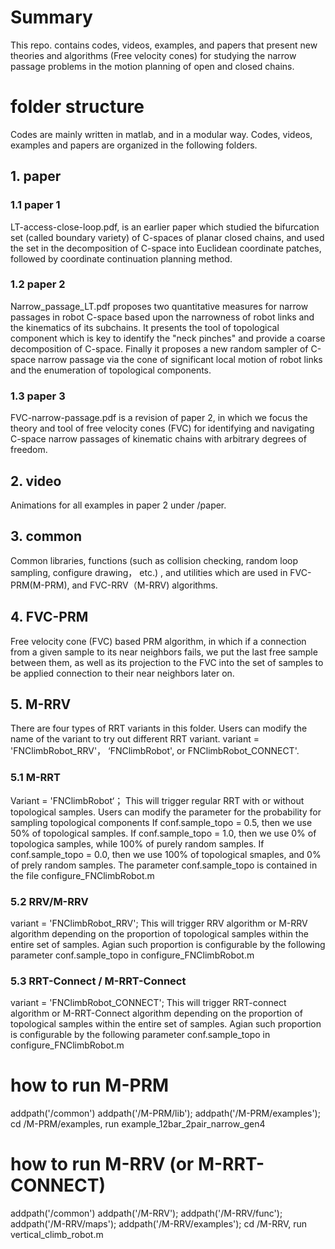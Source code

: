 # Summary
This repo. contains codes, videos, examples, and papers that present new theories and algorithms (Free velocity cones) for studying the narrow passage
problems in the motion planning of open and closed chains. 

# folder structure
Codes are mainly written in matlab, and in a modular way.  Codes, videos, examples and papers are organized in the following folders.
 ## 1. paper
   
 ### 1.1 paper 1
LT-access-close-loop.pdf,  is an earlier paper which studied the bifurcation set (called boundary variety) of C-spaces of  planar closed chains, and used
the set in the decomposition of C-space into Euclidean coordinate patches, followed by coordinate continuation planning method.
     
 ### 1.2 paper 2
Narrow_passage_LT.pdf  proposes two quantitative measures for narrow passages  in robot C-space based upon the narrowness of robot links and 
the kinematics of its subchains.  It presents the tool of topological component which is key to identify the "neck pinches" and provide a coarse decomposition of
C-space. Finally it proposes a new random sampler of C-space narrow passage via the cone of significant local motion of robot links and the enumeration of
topological components.  

 ### 1.3 paper 3
 FVC-narrow-passage.pdf is a revision of paper 2, in which we focus the theory and tool of free velocity cones (FVC) for identifying and navigating C-space narrow passages of kinematic chains with arbitrary degrees of freedom.

## 2. video
Animations for all examples in paper 2 under /paper.

## 3. common
 Common libraries, functions (such as collision checking, random loop sampling, configure drawing， etc.)
, and utilities which are used in  FVC-PRM(M-PRM), and FVC-RRV（M-RRV) algorithms.

## 4. FVC-PRM
Free velocity cone (FVC) based PRM algorithm, in which if a connection from a given sample to its near neighbors fails, we put the last free sample between them, as well as its projection to the FVC into the set of samples to be applied connection to their near neighbors later on.
 
## 5. M-RRV
There are four types of RRT variants in this folder. Users can modify the name of the variant to try out different RRT variant. 
variant = 'FNClimbRobot_RRV'， ‘FNClimbRobot', or FNClimbRobot_CONNECT'.

### 5.1 M-RRT
Variant = 'FNClimbRobot‘；  This will trigger regular RRT with or without topological samples. Users can modify the
parameter for the probability for sampling topological components
If conf.sample_topo = 0.5, then we use 50% of topological samples.
If conf.sample_topo = 1.0, then we use 0%  of topologica samples, while 100% of purely random samples.
If conf.sample_topo = 0.0, then we use 100% of topological smaples, and 0% of prely random samples.
The parameter conf.sample_topo is contained in the file configure_FNClimbRobot.m

### 5.2 RRV/M-RRV
variant = 'FNClimbRobot_RRV'; This will trigger RRV algorithm or M-RRV algorithm depending on 
the proportion of topological samples within the entire set of samples. Agian such proportion is configurable by the following parameter
conf.sample_topo in configure_FNClimbRobot.m

### 5.3  RRT-Connect / M-RRT-Connect
variant = 'FNClimbRobot_CONNECT'; This will trigger RRT-connect algorithm or M-RRT-Connect algorithm depending on
the proportion of topological samples within the entire set of samples. Agian such proportion is configurable by the following parameter
conf.sample_topo in configure_FNClimbRobot.m


# how to run M-PRM
addpath('/common')
addpath('/M-PRM/lib');
addpath('/M-PRM/examples');
cd /M-PRM/examples, run example_12bar_2pair_narrow_gen4

# how to run M-RRV (or M-RRT-CONNECT)
addpath('/common')
addpath('/M-RRV');
addpath('/M-RRV/func');
addpath('/M-RRV/maps');
addpath('/M-RRV/examples');
cd /M-RRV, run vertical_climb_robot.m
